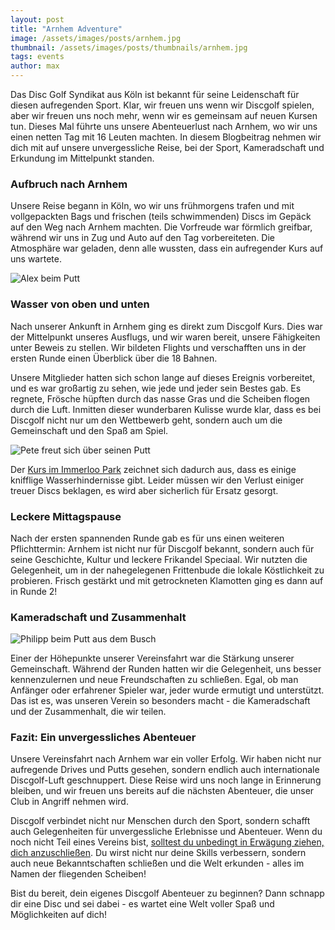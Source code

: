 ```yaml
---
layout: post
title: "Arnhem Adventure"
image: /assets/images/posts/arnhem.jpg
thumbnail: /assets/images/posts/thumbnails/arnhem.jpg
tags: events
author: max
---
```


Das Disc Golf Syndikat aus Köln ist bekannt für seine Leidenschaft für diesen aufregenden Sport. Klar, wir freuen uns wenn wir Discgolf spielen, aber wir freuen uns noch mehr, wenn wir es gemeinsam auf neuen Kursen tun. Dieses Mal führte uns unsere Abenteuerlust nach Arnhem, wo wir uns einen netten Tag mit 16 Leuten machten. In diesem Blogbeitrag nehmen wir dich mit auf unsere unvergessliche Reise, bei der Sport, Kameradschaft und Erkundung im Mittelpunkt standen.

### Aufbruch nach Arnhem

Unsere Reise begann in Köln, wo wir uns frühmorgens trafen und mit vollgepackten Bags und frischen (teils schwimmenden) Discs im Gepäck auf den Weg nach Arnhem machten. Die Vorfreude war förmlich greifbar, während wir uns in Zug und Auto auf den Tag vorbereiteten. Die Atmosphäre war geladen, denn alle wussten, dass ein aufregender Kurs auf uns wartete.

![Alex beim Putt](/assets/images/posts/alex.jpg)

### Wasser von oben und unten

Nach unserer Ankunft in Arnhem ging es direkt zum Discgolf Kurs. Dies war der Mittelpunkt unseres Ausflugs, und wir waren bereit, unsere Fähigkeiten unter Beweis zu stellen. Wir bildeten Flights und verschafften uns in der ersten Runde einen Überblick über die 18 Bahnen.

Unsere Mitglieder hatten sich schon lange auf dieses Ereignis vorbereitet, und es war großartig zu sehen, wie jede und jeder sein Bestes gab. Es regnete, Frösche hüpften durch das nasse Gras und die Scheiben flogen durch die Luft. Inmitten dieser wunderbaren Kulisse wurde klar, dass es bei Discgolf nicht nur um den Wettbewerb geht, sondern auch um die Gemeinschaft und den Spaß am Spiel.

![Pete freut sich über seinen Putt](/assets/images/posts/pete.jpg)

Der [Kurs im Immerloo Park](https://udisc.com/courses/immerloo-park-6pMm) zeichnet sich dadurch aus, dass es einige knifflige Wasserhindernisse gibt. Leider müssen wir den Verlust einiger treuer Discs beklagen, es wird aber sicherlich für Ersatz gesorgt.

### Leckere Mittagspause

Nach der ersten spannenden Runde gab es für uns einen weiteren Pflichttermin: Arnhem ist nicht nur für Discgolf bekannt, sondern auch für seine Geschichte, Kultur und leckere Frikandel Speciaal. Wir nutzten die Gelegenheit, um in der nahegelegenen Frittenbude die lokale Köstlichkeit zu probieren. Frisch gestärkt und mit getrockneten Klamotten ging es dann auf in Runde 2!

### Kameradschaft und Zusammenhalt

![Philipp beim Putt aus dem Busch](/assets/images/posts/philipp.jpg)

Einer der Höhepunkte unserer Vereinsfahrt war die Stärkung unserer Gemeinschaft. Während der Runden hatten wir die Gelegenheit, uns besser kennenzulernen und neue Freundschaften zu schließen. Egal, ob man Anfänger oder erfahrener Spieler war, jeder wurde ermutigt und unterstützt. Das ist es, was unseren Verein so besonders macht - die Kameradschaft und der Zusammenhalt, die wir teilen.

### Fazit: Ein unvergessliches Abenteuer

Unsere Vereinsfahrt nach Arnhem war ein voller Erfolg. Wir haben nicht nur aufregende Drives und Putts gesehen, sondern endlich auch internationale Discgolf-Luft geschnuppert. Diese Reise wird uns noch lange in Erinnerung bleiben, und wir freuen uns bereits auf die nächsten Abenteuer, die unser Club in Angriff nehmen wird.

Discgolf verbindet nicht nur Menschen durch den Sport, sondern schafft auch Gelegenheiten für unvergessliche Erlebnisse und Abenteuer. Wenn du noch nicht Teil eines Vereins bist, [solltest du unbedingt in Erwägung ziehen, dich anzuschließen](/register). Du wirst nicht nur deine Skills verbessern, sondern auch neue Bekanntschaften schließen und die Welt erkunden - alles im Namen der fliegenden Scheiben!

Bist du bereit, dein eigenes Discgolf Abenteuer zu beginnen? Dann schnapp dir eine Disc und sei dabei - es wartet eine Welt voller Spaß und Möglichkeiten auf dich!